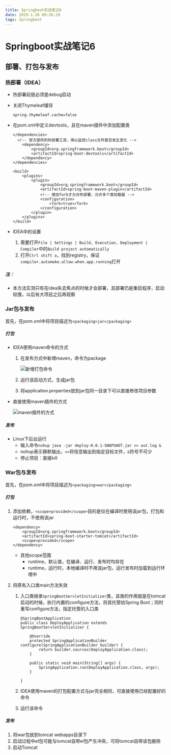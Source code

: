 ```yaml
---
title: Springboot实战笔记6
date: 2019-1-26 09:26:29
tags: Springboot
---
```


# Springboot实战笔记6

## 部署、打包与发布	

### 热部署（IDEA）

- 热部署前提必须是debug启动

- 关闭Thymeleaf缓存

  ```
  spring.thymeleaf.cache=false
  ```

- 在pom.xml中定义devtools，且在maven插件中添加配置类

  ```
  </dependencies>
  	<!-- 官方提供的热部署工具，用以监控class文件是否发生变化 -->
      <dependency>
          <groupId>org.springframework.boot</groupId>
          <artifactId>spring-boot-devtools</artifactId>
      </dependency>
  </dependencies>
  
  <build>
      <plugins>
          <plugin>
              <groupId>org.springframework.boot</groupId>
              <artifactId>spring-boot-maven-plugin</artifactId>
              <!-- 增加fork才允许热部署，允许多个类加载器 -->
              <configuration>
                  <fork>true</fork>
              </configuration>
          </plugin>
      </plugins>
  </build>
  ```

- IDEA中的设置
  1. 需要打开`File | Settings | Build, Execution, Deployment | Compiler`中的`Build project automatically`
  2. 打开`Ctrl shift a`，找到registry，保证`compiler.automake.allow.when.app.running`打开

##### 注：

- 本方法实测只有在idea失去焦点的时候才会部署，且部署仍是重启程序，启动较慢，以后有大项目之后再观察

### Jar包与发布

首先，在pom.xml中将项目描述为`<packaging>jar</packaging>`

##### 打包

- IDEA使用maven命令的方式

  1. 在发布方式中新增maven，命令为package

     ![新增打包命令](https://ws3.sinaimg.cn/large/005BYqpggy1fzjrnk4qw7j31fu0u04ij.jpg)

  2. 运行该启动方式，生成jar包

  3. 将application.properties放到jar包同一目录下可以直接修改项目参数

- 直接使用maven插件的方式

  ![maven插件的方式](https://ws3.sinaimg.cn/large/005BYqpgly1fzjsfvjsvoj312a0kokcy.jpg)

##### 发布

- Linux下后台运行
  - 输入命令`nohup java -jar deploy-0.0.1-SNAPSHOT.jar >> out.log &`
  - nohup表示静默输出，`>>`将信息输出到指定目标文件，`&`符号不可少
  - 停止项目：直接kill

### War包与发布

首先，在pom.xml中将项目描述为`<packaging>war</packaging>`

##### 打包

1. 添加依赖，`<scope>provided</scope>`目的是仅在编译时使用该jar包，打包和运行时，不使用该jar

   ```
   <dependency>
       <groupId>org.springframework.boot</groupId>
       <artifactId>spring-boot-starter-tomcat</artifactId>
       <scope>provided</scope>
   </dependency>
   ```

   - 其他scope范围
     - runtime，默认值，在编译、运行、发布时均存在
     - runtime，运行时，本地编译时不用该jar包，运行发布时加载到运行环境中

2. 将原有入口类main方法失效

   1. 入口类继承`SpringBootServletInitializer`类，该类的作用就是在tomcat启动的时候，执行内置的configure方法，将其托管给Spring Boot；同时重写configure方法，指定托管的入口类

      ```
      @SpringBootApplication
      public class DeployApplication extends SpringBootServletInitializer {
      
          @Override
          protected SpringApplicationBuilder configure(SpringApplicationBuilder builder) {
              return builder.sources(DeployApplication.class);
          }
      
          public static void main(String[] args) {
              SpringApplication.run(DeployApplication.class, args);
          }
      
      }
      ```

   2. IDEA使用maven的打包配置方式与jar完全相同，可直接使用已经配置好的命令

   3. 运行该命令

##### 发布

1. 将war包放到tomcat webapps目录下
2. 启动过程中el包可能与tomcat自带el包产生冲突，可将tomcat自带该包删除
3. 启动Tomcat